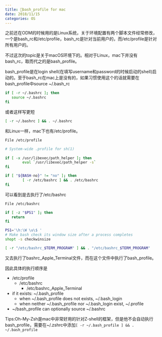 ```yaml
---
title: bash_profile for mac
date: 2018/11/15
categories: OS
---
```


之前还在ODM的时候用的是Linux系统，关于环境配置有两个脚本文件经常修改，一个是bash_rc和/etc/profile，bash_rc是针对当前用户的，而/etc/profile是针对所有用户的。

不过这次的topic是关于macOS环境下的。相对于Linux，mac下并没有bash_rc，取而代之的是bash_profile。

bash_profile是在login shell(在填写username和password的时候启动的shell)启动的。至于bash_rc在mac上是没有的，如果习惯使用这个的话就需要在bash_profile中source ~/.bash_rc

```sh
if [ -r ~/.bashrc ]; then
   source ~/.bashrc
fi
```
或者这样写更短
```sh
[ -r ~/.bashrc ] && . ~/.bashrc
```

和Linux一样，mac下也有/etc/profile。
```sh
File /etc/profile

# System-wide .profile for sh(1)
  
if [ -x /usr/libexec/path_helper ]; then
        eval `/usr/libexec/path_helper -s`
fi

if [ "${BASH-no}" != "no" ]; then
        [ -r /etc/bashrc ] && . /etc/bashrc
fi
```
可以看到是去执行了/etc/bashrc
```sh
File /etc/bashrc

if [ -z "$PS1" ]; then
   return
fi

PS1='\h:\W \u\$ '
# Make bash check its window size after a process completes
shopt -s checkwinsize

[ -r "/etc/bashrc_$TERM_PROGRAM" ] && . "/etc/bashrc_$TERM_PROGRAM"
```
又去执行了bashrc_Apple_Terminal文件，而在这个文件中执行了bash_profile。

因此具体的执行顺序是
- /etc/profile
  - /etc/bashrc
    - /etc/bashrc_Apple_Terminal
- if it exists: ~/.bash_profile
  - when ~/.bash_profile does not exists, ~/.bash_login
  - when neither ~/.bash_profile nor ~/.bash_login exist, ~/.profile
- ~/bash_profile can optionally source ~/.bashrc

Tips:Oh-My-Zsh是mac中非常好用的针对Z-shell的框架，但是他不会自动执行bash_profile，需要在~/.zshrc中添加`[ -r ~/.bash_profile ] && . ~/.bash_profile`
